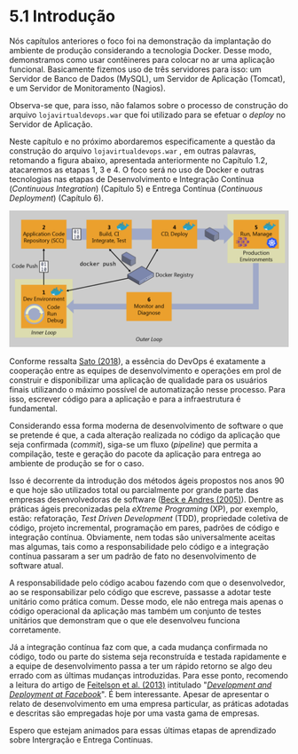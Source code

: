 # 5.1 Introdução

Nós capítulos anteriores o foco foi na demonstração da implantação do ambiente de produção considerando a tecnologia Docker. Desse modo, demonstramos como usar contêineres para colocar no ar uma aplicação funcional. Basicamente fizemos uso de três servidores para isso: um Servidor de Banco de Dados \(MySQL\), um Servidor de Aplicação \(Tomcat\), e um Servidor de Monitoramento \(Nagios\).

Observa-se que, para isso, não falamos sobre o processo de construção do arquivo `lojavirtualdevops.war` que foi utilizado para se efetuar o _deploy_ no Servidor de Aplicação.

Neste capítulo e no próximo abordaremos especificamente a questão da construção do arquivo `lojavirtualdevops.war` , em outras palavras, retomando a figura abaixo, apresentada anteriormente no Capítulo 1.2, atacaremos as etapas 1, 3 e 4. O foco será no uso de Docker e outras tecnologias nas etapas de Desenvolvimento e Integração Contínua \(_Continuous Integration_\) \(Capítulo 5\) e Entrega Contínua \(_Continuous Deployment_\) \(Capítulo 6\).

![Fluxo de trabalho gen&#xE9;rico e para o ciclo de vida do aplicativo em cont&#xEA;ineres do Docker \(extra&#xED;da de Torre \(2020\)\)](../.gitbook/assets/generic-end-to-enddpcker-app-life-cycle.png)

Conforme ressalta [Sato \(2018](https://www.casadocodigo.com.br/products/livro-devops)\), a essência do DevOps é exatamente a cooperação entre as equipes de desenvolvimento e operações em prol de construir e disponibilizar uma aplicação de qualidade para os usuários finais utilizando o máximo possível de automatização nesse processo. Para isso, escrever código para a aplicação e para a infraestrutura é fundamental.

Considerando essa forma moderna de desenvolvimento de software o que se pretende é que, a cada alteração realizada no código da aplicação que seja confirmada \(_commit_\), siga-se um fluxo \(_pipeline_\) que permita a compilação, teste e geração do pacote da aplicação para entrega ao ambiente de produção se for o caso.

Isso é decorrente da introdução dos métodos ágeis propostos nos anos 90 e que hoje são utilizados total ou parcialmente por grande parte das empresas desenvolvedoras de software \([Beck e Andres \(2005\)](https://www.pearson.com/us/higher-education/program/Beck-Extreme-Programming-Explained-Embrace-Change-2nd-Edition/PGM155384.html)\). Dentre as práticas ágeis preconizadas pela _eXtreme Programing_ \(XP\), por exemplo,  estão: refatoração, _Test Driven Development_ \(TDD\), propriedade coletiva de código, projeto incremental, programação em pares, padrões de código e integração contínua. Obviamente, nem todas são universalmente aceitas mas algumas, tais como a responsabilidade pelo código e a integração contínua passaram a ser um padrão de fato no desenvolvimento de software atual.

A responsabilidade pelo código acabou fazendo com que o desenvolvedor, ao se responsabilizar pelo código que escreve, passasse a adotar teste unitário como prática comum. Desse modo, ele não entrega mais apenas o código operacional da aplicação mas também um conjunto de testes unitários que demonstram que o que ele desenvolveu funciona corretamente.

Já a integração contínua faz com que, a cada mudança confirmada no código, todo ou parte do sistema seja reconstruída e testada rapidamente e a equipe de desenvolvimento passa a ter um rápido retorno se algo deu errado com as últimas mudanças introduzidas. Para esse ponto, recomendo a leitura do artigo de [Feitelson et al. \(2013\)](https://doi.org/10.1109/MIC.2013.25) intitulado "[_Development and Deployment at Facebook_](https://doi.org/10.1109/MIC.2013.25)". É bem interessante. Apesar de apresentar o relato de desenvolvimento em uma empresa particular, as práticas adotadas e descritas são empregadas hoje por uma vasta gama de empresas. 

Espero que estejam animados para essas últimas etapas de aprendizado sobre Intergração e Entrega Continuas.

